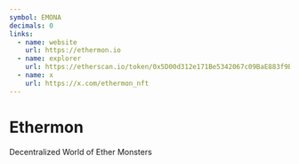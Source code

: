 ```yaml
---
symbol: EMONA
decimals: 0
links:
  - name: website
    url: https://ethermon.io
  - name: explorer
    url: https://etherscan.io/token/0x5D00d312e171Be5342067c09BaE883f9Bcb2003B
  - name: x
    url: https://x.com/ethermon_nft
---
```


# Ethermon

Decentralized World of Ether Monsters
